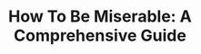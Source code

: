 ---
layout: ../../layouts/NewPost.astro
title: "How To Be Miserable: A Comprehensive Guide"
pubDate: "Dec 20 2022"
---